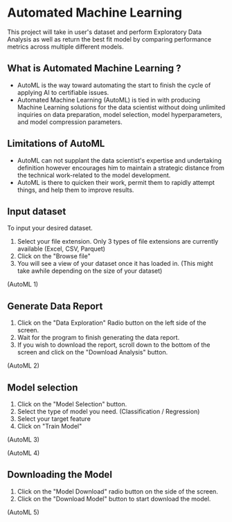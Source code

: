 
# Automated Machine Learning
This project will take in user's dataset and perform Exploratory Data Analysis as well as return the best fit model by comparing performance metrics across multiple different models.

## What is Automated Machine Learning ? 
- AutoML is the way toward automating the start to finish the cycle of applying AI to certifiable issues.
- Automated Machine Learning (AutoML) is tied in with producing Machine Learning solutions for the data scientist without doing unlimited inquiries on data preparation, model selection, model hyperparameters, and model compression parameters.

## Limitations of AutoML
- AutoML can not supplant the data scientist's expertise and undertaking definition however encourages him to maintain a strategic distance from the technical work-related to the model development.
- AutoML is there to quicken their work, permit them to rapidly attempt things, and help them to improve results.



## Input dataset
To input your desired dataset.

1. Select your file extension. Only 3 types of file extensions are currently available (Excel, CSV, Parquet)
2. Click on the "Browse file"
3. You will see a view of your dataset once it has loaded in. (This might take awhile depending on the size of your dataset)

(AutoML 1)

## Generate Data Report
1. Click on the "Data Exploration" Radio button on the left side of the screen.
2. Wait for the program to finish generating the data report.
3. If you wish to download the report, scroll down to the bottom of the screen and click on the "Download Analysis" button.

(AutoML 2)

## Model selection
1. Click on the "Model Selection" button.
2. Select the type of model you need. (Classification / Regression)
3. Select your target feature 
4. Click on "Train Model"

(AutoML 3)

(AutoML 4)


## Downloading the Model
1. Click on the "Model Download" radio button on the side of the screen.
2. Click on the "Download Model" button to start download the model.

(AutoML 5)


